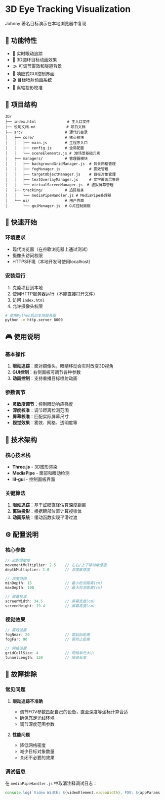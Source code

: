 # 3D Eye Tracking Visualization

Johnny 著名目标演示在本地浏览器中复现

## 🌟 功能特性

- 🎯 实时眼动追踪
- 🎨 3D圆环目标动画效果
- 🌫️ 可调节雾效和隧道背景
- 📱 响应式GUI控制界面
- 🎬 目标喷射动画系统
- 📐 离轴投影校准

## 📁 项目结构

```
3D/
├── index.html              # 主入口文件
├── 说明文档.md              # 项目文档
├── src/                   # 源代码目录
│   ├── core/              # 核心模块
│   │   ├── main.js        # 主程序入口
│   │   ├── config.js      # 全局配置
│   │   └── sceneElements.js # 3D场景基础元素
│   ├── managers/          # 管理器模块
│   │   ├── backgroundGridManager.js  # 背景网格管理
│   │   ├── fogManager.js             # 雾效管理
│   │   ├── targetObjectManager.js    # 目标对象管理
│   │   ├── textOverlayManager.js     # 文字覆盖层管理
│   │   └── virtualScreenManager.js  # 虚拟屏幕管理
│   ├── tracking/          # 追踪相关
│   │   └── mediaPipeHandler.js # MediaPipe处理器
│   └── ui/                # 用户界面
│       └── guiManager.js  # GUI控制面板
```

## 🚀 快速开始

### 环境要求

- 现代浏览器（在谷歌浏览器上通过测试）
- 摄像头访问权限
- HTTPS环境（本地开发可使用localhost）

### 安装运行

1. 克隆项目到本地
2. 使用HTTP服务器运行（不能直接打开文件）
3. 访问 `index.html`
4. 允许摄像头权限

```bash
# 使用Python启动本地服务器
python -m http.server 8000

```

## 🎮 使用说明

### 基本操作

1. **眼动追踪**：面对摄像头，眼睛移动会实时改变3D视角
2. **GUI控制**：右侧面板可调节各种参数
3. **动画控制**：支持重播目标喷射动画

### 参数调节

- **灵敏度调节**：控制眼动响应强度
- **深度校准**：调节距离检测范围
- **屏幕校准**：匹配实际屏幕尺寸
- **视觉效果**：雾效、网格、透明度等

## 🔧 技术架构

### 核心技术栈

- **Three.js** - 3D图形渲染
- **MediaPipe** - 面部和眼动检测
- **lil-gui** - 控制面板界面

### 关键算法

1. **眼动追踪**：基于虹膜直径估算深度距离
2. **离轴投影**：根据眼部位置计算视锥体
3. **动画系统**：缓动函数实现平滑过渡

## ⚙️ 配置说明

### 核心参数

```javascript
// 追踪灵敏度
movementMultiplier: 2.5    // 左右/上下移动敏感度
depthMultiplier: 1.0       // 深度敏感度

// 深度范围
minDepth: 15               // 最小检测距离(cm)
maxDepth: 100              // 最大检测距离(cm)

// 屏幕校准
screenWidth: 34.5          // 屏幕宽度(cm)
screenHeight: 19.4         // 屏幕高度(cm)
```

### 视觉效果

```javascript
// 雾效设置
fogNear: 20                // 雾起始距离
fogFar: 90                 // 雾终止距离

// 网格设置
gridCellSize: 4            // 网格单元大小
tunnelLength: 120          // 隧道长度
```

## 🐛 故障排除

### 常见问题


1. **眼动追踪不准确**
   - 调节FOV参数匹配自己的设备，直至深度等坐标计算合适
   - 确保充足光线环境
   - 调节深度范围参数

2. **性能问题**
   - 降低网格密度
   - 减少目标对象数量
   - 关闭不必要的效果

### 调试信息

在 `mediaPipeHandler.js` 中取消注释调试日志：
```javascript
console.log(`Video Width: ${videoElement.videoWidth}, FOV: ${appParams.fov}`);
```

